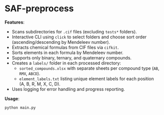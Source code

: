 # SAF-preprocess

**Features**:
- Scans subdirectories for `.cif` files (excluding `tests*` folders).
- Interactive CLI using `click` to select folders and choose sort order (ascending/descending by Mendeleev number).
- Extracts chemical formulas from CIF files via `cifkit`.
- Sorts elements in each formula by Mendeleev number.
- Supports only binary, ternary, and quaternary compounds.
- Creates a `labels/` folder in each processed directory:
  - `sorted_compounds.xlsx` with separate sheets per compound type (`AB`, `RMX`, `ABCD`).
  - `element_labels.txt` listing unique element labels for each position (A, B, R, M, X, C, D).
- Uses logging for error handling and progress reporting.

**Usage**:
```bash
python main.py